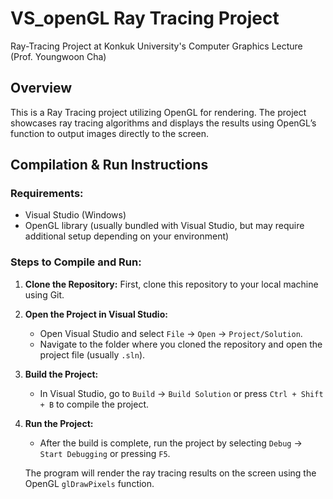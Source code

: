 
# VS_openGL Ray Tracing Project
Ray-Tracing Project at Konkuk University's Computer Graphics Lecture (Prof. Youngwoon Cha)

## Overview
This is a Ray Tracing project utilizing OpenGL for rendering. The project showcases ray tracing algorithms and displays the results using OpenGL’s function to output images directly to the screen.

## Compilation & Run Instructions

### Requirements:
- Visual Studio (Windows)
- OpenGL library (usually bundled with Visual Studio, but may require additional setup depending on your environment)

### Steps to Compile and Run:
1. **Clone the Repository:**
   First, clone this repository to your local machine using Git.

2. **Open the Project in Visual Studio:**
   - Open Visual Studio and select `File` -> `Open` -> `Project/Solution`.
   - Navigate to the folder where you cloned the repository and open the project file (usually `.sln`).

3. **Build the Project:**
   - In Visual Studio, go to `Build` -> `Build Solution` or press `Ctrl + Shift + B` to compile the project.

4. **Run the Project:**
   - After the build is complete, run the project by selecting `Debug` -> `Start Debugging` or pressing `F5`.

   The program will render the ray tracing results on the screen using the OpenGL `glDrawPixels` function.

